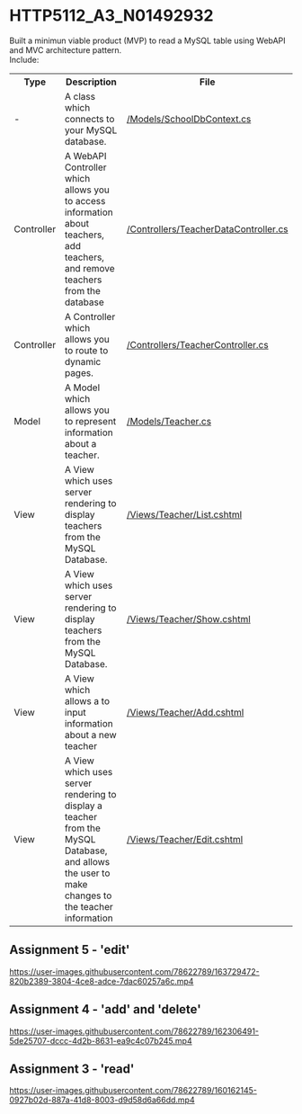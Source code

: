 # HTTP5112_A3_N01492932

Built a minimun viable product (MVP) to read a MySQL table using WebAPI and MVC architecture pattern. 
<br>
Include:


<table>
      <tr>
            <th>Type</th>
            <th>Description</th>
             <th>File</th>
      </tr>
      <tr>
            <td>-</td>
            <td>A class which connects to your MySQL database.</td>
            <td><a href="https://github.com/yatyichung/HTTP5112_A3_N01492932/blob/master/HTTP5112_A3_YatYiChung/Models/SchoolDbContext.cs">/Models/SchoolDbContext.cs</a></td>
      </tr>
      <tr>
            <td>Controller</td>
            <td>A WebAPI Controller which allows you to access information about teachers, add teachers, and remove teachers from the database</td>
        <td><a href="https://github.com/yatyichung/HTTP5112_A3_N01492932/blob/master/HTTP5112_A3_YatYiChung/Controllers/TeacherDataController.cs">/Controllers/TeacherDataController.cs</a></td>
      </tr>
     <tr>
            <td>Controller</td>
            <td>A Controller which allows you to route to dynamic pages.</td>
           <td><a href="https://github.com/yatyichung/HTTP5112_A3_N01492932/blob/master/HTTP5112_A3_YatYiChung/Controllers/TeacherController.cs">/Controllers/TeacherController.cs</a></td>
      </tr>
   <tr>
            <td>Model</td>
            <td>A Model which allows you to represent information about a teacher.</td>
         <td><a href="https://github.com/yatyichung/HTTP5112_A3_N01492932/blob/master/HTTP5112_A3_YatYiChung/Models/Teacher.cs">/Models/Teacher.cs</a></td>
      </tr>
   <tr>
            <td>View</td>
            <td>A View which uses server rendering to display teachers from the MySQL Database.</td>
         <td><a href="https://github.com/yatyichung/HTTP5112_A3_N01492932/blob/master/HTTP5112_A3_YatYiChung/Views/Teacher/List.cshtml">/Views/Teacher/List.cshtml</a></td>
      </tr>
    <tr>
            <td>View</td>
            <td>A View which uses server rendering to display teachers from the MySQL Database.</td>
          <td><a href="https://github.com/yatyichung/HTTP5112_A3_N01492932/blob/master/HTTP5112_A3_YatYiChung/Views/Teacher/Show.cshtml">/Views/Teacher/Show.cshtml</a></td>
      </tr>
      <tr>
            <td>View</td>
            <td>A View which allows a to input information about a new teacher</td>
          <td><a href="https://github.com/yatyichung/HTTP5112_A3_N01492932/blob/master/HTTP5112_A3_YatYiChung/Views/Teacher/Add.cshtml">/Views/Teacher/Add.cshtml</a></td>
      </tr>
        <tr>
            <td>View</td>
            <td>A View which uses server rendering to display a teacher from the MySQL Database, and allows the user to make changes to the teacher information</td>
          <td><a href="https://github.com/yatyichung/HTTP5112_A3_N01492932/blob/master/HTTP5112_A3_YatYiChung/Views/Teacher/Edit.cshtml">/Views/Teacher/Edit.cshtml</a></td>
      </tr>
</table>

<h2>Assignment 5 - 'edit'</h2>

https://user-images.githubusercontent.com/78622789/163729472-820b2389-3804-4ce8-adce-7dac60257a6c.mp4



<h2>Assignment 4 - 'add' and 'delete'</h2>

https://user-images.githubusercontent.com/78622789/162306491-5de25707-dccc-4d2b-8631-ea9c4c07b245.mp4


<h2>Assignment 3 - 'read'</h2>

https://user-images.githubusercontent.com/78622789/160162145-0927b02d-887a-41d8-8003-d9d58d6a66dd.mp4
